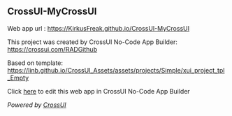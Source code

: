 ## CrossUI-MyCrossUI
Web app url : https://KirkusFreak.github.io/CrossUI-MyCrossUI

This project was created by CrossUI No-Code App Builder: https://crossui.com/RADGithub

Based on template: https://linb.github.io/CrossUI_Assets/assets/projects/Simple/xui_project_tpl_Empty

Click [here](https://crossui.com/RADGithub/#!from=github&owner=KirkusFreak&repo=CrossUI-MyCrossUI) to edit this web app in CrossUI No-Code App Builder

<i>Powered by [CrossUI](https://crossui.com)</i>
